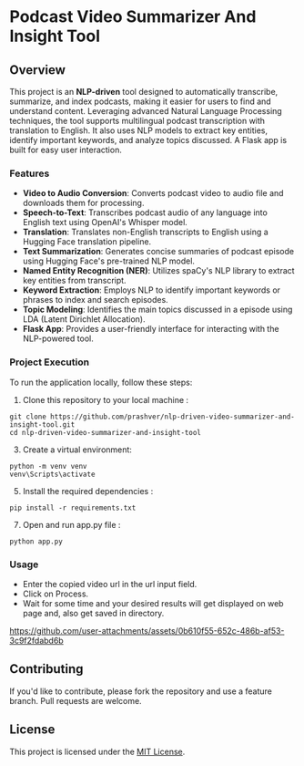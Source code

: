 # Podcast Video Summarizer And Insight Tool

## Overview

This project is an **NLP-driven** tool designed to automatically transcribe, summarize, and index podcasts, making it easier for users to find and understand content. Leveraging advanced Natural Language Processing techniques, the tool supports multilingual podcast transcription with translation to English. It also uses NLP models to extract key entities, identify important keywords, and analyze topics discussed. A Flask app is built for easy user interaction.

### Features

- **Video to Audio Conversion**: Converts podcast video to audio file and downloads them for processing.
- **Speech-to-Text**: Transcribes podcast audio of any language into English text using OpenAI's Whisper model.
- **Translation**: Translates non-English transcripts to English using a Hugging Face translation pipeline.
- **Text Summarization**: Generates concise summaries of podcast episode using Hugging Face's pre-trained NLP model.
- **Named Entity Recognition (NER)**: Utilizes spaCy's NLP library to extract key entities from transcript.
- **Keyword Extraction**: Employs NLP to identify important keywords or phrases to index and search episodes.
- **Topic Modeling**: Identifies the main topics discussed in a episode using LDA (Latent Dirichlet Allocation).
- **Flask App**: Provides a user-friendly interface for interacting with the NLP-powered tool.

### Project Execution

To run the application locally, follow these steps:
1. Clone this repository to your local machine : 
```
git clone https://github.com/prashver/nlp-driven-video-summarizer-and-insight-tool.git
cd nlp-driven-video-summarizer-and-insight-tool
```

3. Create a virtual environment:
```
python -m venv venv
venv\Scripts\activate
```

5. Install the required dependencies : 
```
pip install -r requirements.txt
```

7. Open and run app.py file : 
```
python app.py
```

### Usage

- Enter the copied video url in the url input field.
- Click on Process.
- Wait for some time and your desired results will get displayed on web page and, also get saved in directory.

https://github.com/user-attachments/assets/0b610f55-652c-486b-af53-3c9f2fdabd6b

## Contributing

If you'd like to contribute, please fork the repository and use a feature branch. Pull requests are welcome.

## License

This project is licensed under the [MIT License](LICENSE).


